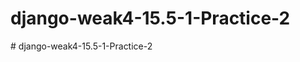 # django-weak4-15.5-1-Practice-2
#   d j a n g o - w e a k 4 - 1 5 . 5 - 1 - P r a c t i c e - 2  
 